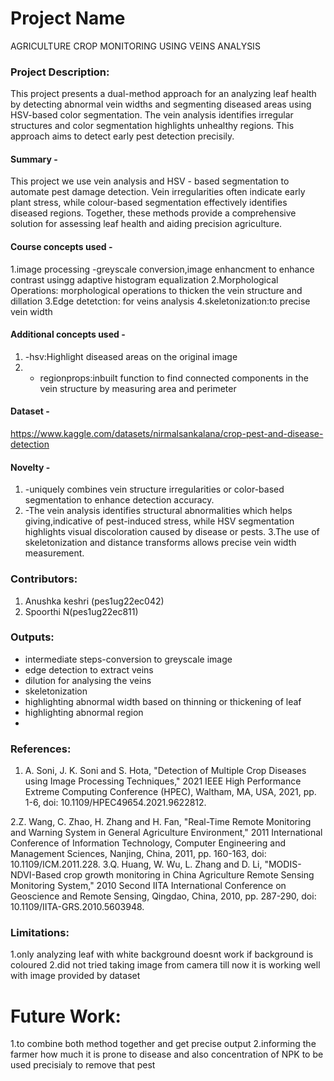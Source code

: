 # Project Name
AGRICULTURE CROP MONITORING  USING VEINS ANALYSIS

### Project Description:
 This project presents a dual-method approach for an analyzing leaf health by detecting abnormal vein widths and segmenting diseased areas using HSV-based color segmentation. The vein analysis identifies irregular structures and color segmentation highlights unhealthy regions. This approach aims to detect early pest detection precisily.
#### Summary - 
This project we use vein analysis and HSV - based segmentation to automate pest 
damage detection. Vein irregularities often indicate early plant stress, while colour-based 
segmentation effectively identifies diseased regions. Together, these methods provide a 
comprehensive solution for assessing leaf health and aiding precision agriculture. 

#### Course concepts used - 
1.image processing -greyscale conversion,image enhancment to enhance contrast usingg adaptive histogram equalization
2.Morphological Operations: morphological operations to thicken the vein structure and dillation
3.Edge detetction: for veins analysis
4.skeletonization:to precise vein width
   
#### Additional concepts used -
1. -hsv:Highlight diseased areas on the original image
2. - regionprops:inbuilt function to find connected components in the vein structure  by measuring area and perimeter
   
#### Dataset - 
https://www.kaggle.com/datasets/nirmalsankalana/crop-pest-and-disease-detection

#### Novelty - 
1. -uniquely combines vein structure irregularities or color-based segmentation to enhance detection accuracy. 
2. -The vein analysis identifies structural abnormalities which helps giving,indicative of 
pest-induced stress, while HSV segmentation highlights visual discoloration caused 
by disease or pests.
3.The use of skeletonization and distance transforms allows precise vein width measurement.
### Contributors:
1. Anushka keshri (pes1ug22ec042)
2. Spoorthi N(pes1ug22ec811)
### Outputs:
*  intermediate steps-conversion to greyscale image
*  edge detection to extract veins
*  dilution for analysing the veins
*  skeletonization
*  highlighting abnormal width based on thinning or thickening of leaf
*  highlighting abnormal region
* 

### References:
1. A. Soni, J. K. Soni and S. Hota, "Detection of Multiple Crop Diseases using Image Processing Techniques," 2021 IEEE High Performance Extreme Computing Conference (HPEC), Waltham, MA, USA, 2021, pp. 1-6, doi: 10.1109/HPEC49654.2021.9622812.

2.Z. Wang, C. Zhao, H. Zhang and H. Fan, "Real-Time Remote Monitoring and Warning System in General Agriculture Environment," 2011 International Conference of Information Technology, Computer Engineering and Management Sciences, Nanjing, China, 2011, pp. 160-163, doi: 10.1109/ICM.2011.228. 
3.Q. Huang, W. Wu, L. Zhang and D. Li, "MODIS-NDVI-Based crop growth monitoring in China Agriculture Remote Sensing Monitoring System," 2010 Second IITA International Conference on Geoscience and Remote Sensing, Qingdao, China, 2010, pp. 287-290, doi: 10.1109/IITA-GRS.2010.5603948. 

### Limitations:
1.only analyzing leaf with white background doesnt work if background is coloured
2.did not tried taking image from camera till now it is working well with image provided by dataset
# Future Work:
1.to combine both method together and get  precise output 
2.informing the farmer how much it is prone to disease and also  concentration of NPK to be used precisialy  to remove that pest

